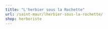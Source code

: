 ```yaml
---
title: "L'herbier sous la Rochette"
url: /saint-maur/lherbier-sous-la-rochette/
shop: herboriste
---
```

